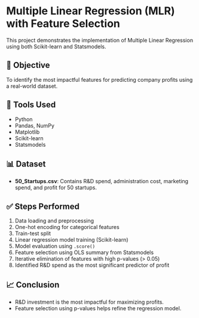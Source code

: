 # Multiple Linear Regression (MLR) with Feature Selection

This project demonstrates the implementation of Multiple Linear Regression using both Scikit-learn and Statsmodels.

## 📌 Objective
To identify the most impactful features for predicting company profits using a real-world dataset.

## 🔧 Tools Used
- Python
- Pandas, NumPy
- Matplotlib
- Scikit-learn
- Statsmodels

## 📊 Dataset
- **50_Startups.csv**: Contains R&D spend, administration cost, marketing spend, and profit for 50 startups.

## ✅ Steps Performed
1. Data loading and preprocessing
2. One-hot encoding for categorical features
3. Train-test split
4. Linear regression model training (Scikit-learn)
5. Model evaluation using `.score()`
6. Feature selection using OLS summary from Statsmodels
7. Iterative elimination of features with high p-values (> 0.05)
8. Identified R&D spend as the most significant predictor of profit

## 📈 Conclusion
- R&D investment is the most impactful for maximizing profits.
- Feature selection using p-values helps refine the regression model.


